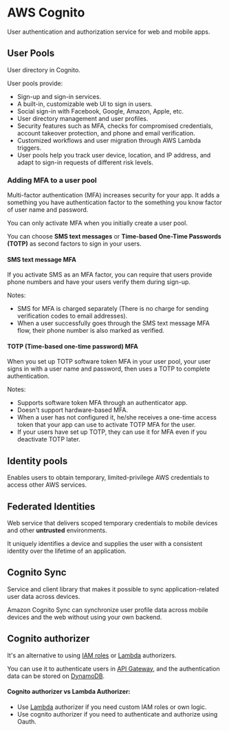 # AWS Cognito

User authentication and authorization service for web and mobile apps.

## User Pools

User directory in Cognito.

User pools provide:
- Sign-up and sign-in services.
- A built-in, customizable web UI to sign in users.
- Social sign-in with Facebook, Google, Amazon, Apple, etc.
- User directory management and user profiles.
- Security features such as MFA, checks for compromised credentials, account takeover protection, and phone and email verification.
- Customized workflows and user migration through AWS Lambda triggers.
- User pools help you track user device, location, and IP address, and adapt to sign-in requests of different risk levels.

### Adding MFA to a user pool

Multi-factor authentication (MFA) increases security for your app. It adds a something you have authentication factor to the something you know factor of user name and password.

You can only activate MFA when you initially create a user pool.

You can choose **SMS text messages** or **Time-based One-Time Passwords (TOTP)** as second factors to sign in your users.

#### SMS text message MFA

If you activate SMS as an MFA factor, you can require that users provide phone numbers and have your users verify them during sign-up.

Notes:
- SMS for MFA is charged separately (There is no charge for sending verification codes to email addresses).
- When a user successfully goes through the SMS text message MFA flow, their phone number is also marked as verified.

#### TOTP (Time-based one-time password) MFA

When you set up TOTP software token MFA in your user pool, your user signs in with a user name and password, then uses a TOTP to complete authentication.

Notes:
- Supports software token MFA through an authenticator app.
- Doesn't support hardware-based MFA.
- When a user has not configured it, he/she receives a one-time access token that your app can use to activate TOTP MFA for the user.
- If your users have set up TOTP, they can use it for MFA even if you deactivate TOTP later.

## Identity pools

Enables users to obtain temporary, limited-privilege AWS credentials to access other AWS services.

## Federated Identities

Web service that delivers scoped temporary credentials to mobile devices and other **untrusted** environments.

It uniquely identifies a device and supplies the user with a consistent identity over the lifetime of an application.

## Cognito Sync

Service and client library that makes it possible to sync application-related user data across devices.

Amazon Cognito Sync can synchronize user profile data across mobile devices and the web without using your own backend.

## Cognito authorizer

It's an alternative to using [IAM roles](IAM.md) or [Lambda](Lambda.md) authorizers.

You can use it to authenticate users in [API Gateway](APIGateway.md), and the authentication data can be stored on [DynamoDB](DynamoDB.md).

#### Cognito authorizer vs Lambda Authorizer:
- Use [Lambda](Lambda.md) authorizer if you need custom IAM roles or own logic.
- Use cognito authorizer if you need to authenticate and authorize using Oauth.
